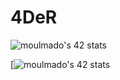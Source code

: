 # 4DeR

<!-- ![42 Profile Card](https://1337-readme.vercel.app/api/profile?cursus=42cursus&dark=true&login=moulmado) -->
![moulmado's 42 stats](https://badge42.herokuapp.com/api/stats/moulmado?darkmode=true&cursus=42cursus)

[![moulmado's 42 stats](https://badge42.herokuapp.com/api/stats/moulmado)
